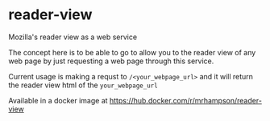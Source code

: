 # reader-view
Mozilla's reader view as a web service

The concept here is to be able to go to allow you to the reader view of any
web page by just requesting a web page through this service.

Current usage is making a requst to `/<your_webpage_url>` and it will return 
the reader view html of the `your_webpage_url`

Available in a docker image at https://hub.docker.com/r/mrhampson/reader-view
